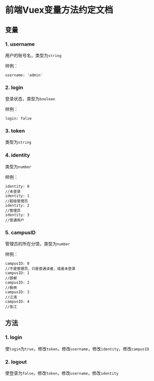 # 前端Vuex变量方法约定文档



## 变量

### 1. username

用户的账号名，类型为`string`

样例：

```
username: 'admin'
```



### 2. login

登录状态，类型为`boolean`

样例：

```
login: false
```



### 3. token

类型为`string`



### 4. identity

类型为`number`

样例：

```
identity: 0
//未登录
identity: 1
//超级管理员
identity: 2
//管理员
identity: 3
//普通用户
```



### 5. campusID

管理员的所在分馆，类型为`number`

样例：

```
campusID: 0
//不是管理员，只是普通读者，或者未登录
campusID: 1
//邯郸
campusID: 2
//枫林
campusID: 3
//江湾
campusID: 4
//张江
```



## 方法

### 1. login

使`login`为`true`，修改`token`，修改`username`，修改`identity`，修改`campusID`

### 2. logout

使登录为`false`，修改`token`，修改`username`，修改`identity`

